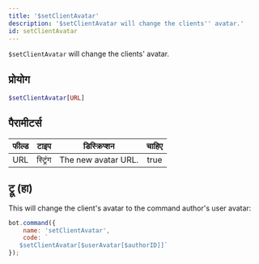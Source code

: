 ```yaml
---
title: '$setClientAvatar'
description: '$setClientAvatar will change the clients'' avatar.'
id: setClientAvatar
---
```


`$setClientAvatar` will change the clients' avatar.

## प्रोयोग

```php
$setClientAvatar[URL]
```

## पैरामीटर्स

| फील्ड | टाइप     | डिस्क्रिप्शन        | चाहिए |
| ----- | -------- | ------------------- |:-----:|
| URL   | स्ट्रिंग | The new avatar URL. | true  |

## ट्रू (हा)

This will change the client's avatar to the command author's user avatar:

```javascript
bot.command({
    name: 'setClientAvatar',
    code: `
   $setClientAvatar[$userAvatar[$authorID]]`
});
```